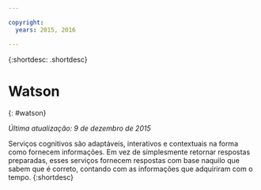 ```yaml
---

copyright:
  years: 2015, 2016

---
```


{:shortdesc: .shortdesc} 

# Watson
{: #watson}

*Última atualização: 9 de dezembro de 2015*

Serviços cognitivos são adaptáveis, interativos e contextuais na forma como fornecem informações. Em
vez de simplesmente retornar respostas preparadas, esses serviços fornecem respostas com base naquilo que sabem que
é correto, contando com as informações que adquiriram com o tempo.
{:shortdesc}




